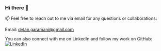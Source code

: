 ### Hi there 👋





📫 Feel free to reach out to me via email for any questions or collaborations:

Email: dylan.garamani@gmail.com

You can also connect with me on LinkedIn and follow my work on GitHub:
[![LinkedIn](https://img.shields.io/twitter/url?color=%230072b1&label=connect&logo=linkedin&logoColor=%230072b1&style=flat-square&url=http://linkedin.com/in/dylan-garamani-ab2721158)](http://linkedin.com/in/dylan-garamani-ab2721158)








<!--
**DylanGaramani/DylanGaramani** is a ✨ _special_ ✨ repository because its `README.md` (this file) appears on your GitHub profile.

Here are some ideas to get you started:

- 🔭 I’m currently working on ...
- 🌱 I’m currently learning ...
- 👯 I’m looking to collaborate on ...
- 🤔 I’m looking for help with ...
- 💬 Ask me about ...
- 📫 How to reach me: ...
- 😄 Pronouns: ...
- ⚡ Fun fact: ...
-->
